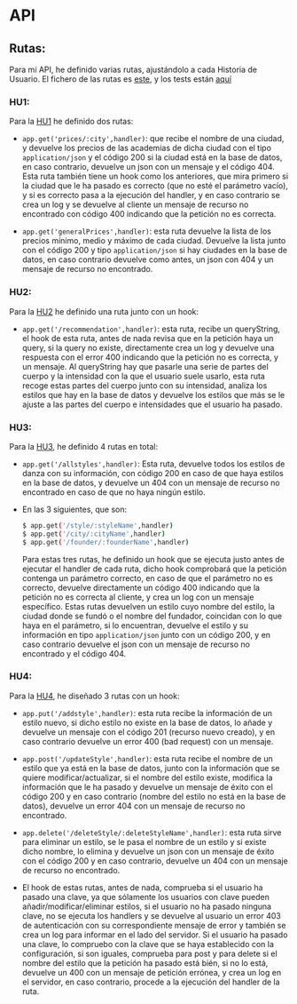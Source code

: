 # API

## Rutas:

Para mi API, he definido varias rutas, ajustándolo a cada Historia de Usuario.
El fichero de las rutas es [este](../app/main.js), y los tests están [aquí](../test/routes-chai.js)

### HU1:

Para la [HU1](https://github.com/WolfYe98/Proyecto_IV_Bate/issues/23) he definido dos rutas:

  - ```app.get('prices/:city',handler)```: que recibe el nombre de una ciudad, y devuelve los precios de las academias de dicha ciudad con el tipo ```application/json``` y el código 200 si la ciudad está en la base de datos, en caso contrario, devuelve un json con un mensaje y el código 404. Esta ruta también tiene un hook como los anteriores, que mira primero si la ciudad que le ha pasado es correcto (que no esté el parámetro vacío), y si es correcto pasa a la ejecución del handler, y en caso contrario se crea un log y se devuelve al cliente un mensaje de recurso no encontrado con código 400 indicando que la petición no es correcta.

  - ```app.get('generalPrices',handler)```: esta ruta devuelve la lista de los precios mínimo, medio y máximo de cada ciudad. Devuelve la lista junto con el código 200 y tipo ```application/json``` si hay ciudades en la base de datos, en caso contrario devuelve como antes, un json con 404 y un mensaje de recurso no encontrado.

### HU2:

Para la [HU2](https://github.com/WolfYe98/Proyecto_IV_Bate/issues/25) he definido una ruta junto con un hook:

  - ```app.get('/recommendation',handler)```: esta ruta, recibe un queryString, el hook de esta ruta, antes de nada revisa que en la petición haya un query, si la query no existe, directamente crea un log y devuelve una respuesta con el error 400 indicando que la petición no es correcta, y un mensaje. Al queryString hay que pasarle una serie de partes del cuerpo y la intensidad con la que el usuario suele usarlo, esta ruta recoge estas partes del cuerpo junto con su intensidad, analiza los estilos que hay en la base de datos y devuelve los estilos que más se le ajuste a las partes del cuerpo e intensidades que el usuario ha pasado.

### HU3:

Para la [HU3](https://github.com/WolfYe98/Proyecto_IV_Bate/issues/28), he definido 4 rutas en total:

  - ```app.get('/allstyles',handler)```: Esta ruta, devuelve todos los estilos de danza con su información, con código 200 en caso de que haya estilos en la base de datos, y devuelve un 404 con un mensaje de recurso no encontrado en caso de que no haya ningún estilo.
  - En las 3 siguientes, que son:
    ```bash
    $ app.get('/style/:styleName',handler)
    $ app.get('/city/:cityName',handler)
    $ app.get('/founder/:founderName',handler)
    ```

    Para estas tres rutas, he definido un hook que se ejecuta justo antes de ejecutar el handler de cada ruta, dicho hook comprobará que la petición contenga un parámetro correcto, en caso de que el parámetro no es correcto, devuelve directamente un código 400 indicando que la petición no es correcta al cliente, y crea un log con un mensaje específico.
    Estas rutas devuelven un estilo cuyo nombre del estilo, la ciudad donde se fundó o el nombre del fundador, coincidan con lo que haya en el parámetro, si lo encuentran, devuelve el estilo y su información en tipo ```application/json``` junto con un código 200, y en caso contrario devuelve el json con un mensaje de recurso no encontrado y el código 404.





### HU4:

Para la [HU4](https://github.com/WolfYe98/Proyecto_IV_Bate/issues/29), he diseñado 3 rutas con un hook:

  - ```app.put('/addstyle',handler)```: esta ruta recibe la información de un estilo nuevo, si dicho estilo no existe en la base de datos, lo añade y devuelve un mensaje con el código 201 (recurso nuevo creado), y en caso contrario devuelve un error 400 (bad request) con un mensaje.

  - ```app.post('/updateStyle',handler)```: esta ruta recibe el nombre de un estilo que ya está en la base de datos, junto con la información que se quiere modificar/actualizar, si el nombre del estilo existe, modifica la información que le ha pasado y devuelve un mensaje de éxito con el código 200 y en caso contrario (nombre del estilo no está en la base de datos), devuelve un error 404 con un mensaje de recurso no encontrado.

  - ```app.delete('/deleteStyle/:deleteStyleName',handler)```: esta ruta sirve para eliminar un estilo, se le pasa el nombre de un estilo y si existe dicho nombre, lo elimina y devuelve un json con un mensaje de éxito con el código 200 y en caso contrario, devuelve un 404 con un mensaje de recurso no encontrado.

  - El hook de estas rutas, antes de nada, comprueba si el usuario ha pasado una clave, ya que sólamente los usuarios con clave pueden añadir/modificar/eliminar estilos, si el usuario no ha pasado ninguna clave, no se ejecuta los handlers y se devuelve al usuario un error 403 de autenticación con su correspondiente mensaje de error y también se crea un log para informar en el lado del servidor.
  Si el usuario ha pasado una clave, lo compruebo con la clave que se haya establecido con la configuración, si son iguales, comprueba para post y para delete si el nombre del estilo que la petición ha pasado está bién, si no lo está, devuelve un 400 con un mensaje de petición errónea, y crea un log en el servidor, en caso contrario, procede a la ejecución del handler de la ruta.
